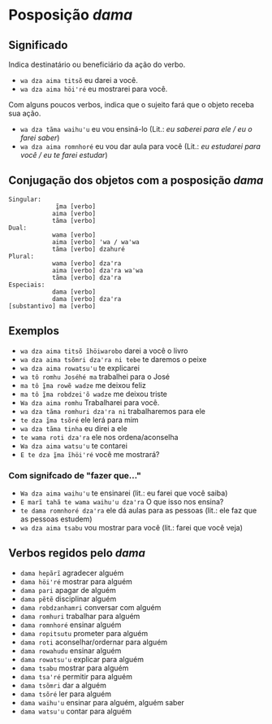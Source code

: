 # Posposição _dama_

## Significado

Indica destinatário ou beneficiário da ação do verbo.

- `wa dza aima titsõ` eu darei a você.
- `wa dza aima höiꞌré` eu mostrarei para você.

Com alguns poucos verbos, indica que o sujeito fará que o objeto receba sua ação.

- `wa dza tãma waihuꞌu` eu vou ensiná-lo (Lit.: _eu saberei para ele / eu o farei saber_)
- `wa dza aima romnhoré` eu vou dar aula para você (Lit.: _eu estudarei para você / eu te farei estudar_)

## Conjugação dos objetos com a posposição _dama_

```text
Singular:
             ĩ̱ma [verbo]
            aima [verbo]
            tãma [verbo]
Dual:
            wama [verbo]
            aima [verbo] ꞌwa / waꞌwa
            tãma [verbo] dzahuré
Plural:
            wama [verbo] dzaꞌra
            aima [verbo] dzaꞌra waꞌwa
            tãma [verbo] dzaꞌra
Especiais:
            dama [verbo]
            dama [verbo] dzaꞌra
[substantivo] ma [verbo]
```

## Exemplos

- `wa dza aima titsõ ĩhöiwarobo` darei a você o livro
- `wa dza aima tsõmri dzaꞌra ni tebe` te daremos o peixe
- `wa dza aima rowatsuꞌu` te explicarei
- `wa tô romhu Joséhé ma` trabalhei para o José
- `ma tô ĩ̱ma rowẽ wadze` me deixou feliz
- `ma tô ĩ̱ma robdzei'õ wadze` me deixou triste
- `Wa dza aima romhu` Trabalharei para você.
- `wa dza tãma romhuri dzaꞌra ni` trabalharemos para ele
- `te dza ĩ̱ma tsõré` ele lerá para mim
- `wa dza tãma tinha` eu direi a ele
- `te wama roti dzaꞌra` ele nos ordena/aconselha
- `Wa dza aima watsuꞌu` te contarei
- `E te dza ĩ̱ma ĩhöiꞌré` você me mostrará?

### Com signifcado de "fazer que..."

- `Wa dza aima waihu'u` te ensinarei (lit.: eu farei que você saiba)
- `E marĩ tahã te wama waihuꞌu dzaꞌra` O que isso nos ensina?
- `te dama romnhoré dzaꞌra` ele dá aulas para as pessoas (lit.: ele faz que as pessoas estudem)
- `wa dza aima tsabu` vou mostrar para você (lit.: farei que você veja)

## Verbos regidos pelo _dama_

- `dama hepãrĩ` agradecer alguém
- `dama höiꞌré` mostrar para alguém
- `dama pari` apagar de alguém
- `dama pẽtẽ` disciplinar alguém
- `dama robdzanhamri` conversar com alguém
- `dama romhuri` trabalhar para alguém
- `dama romnhoré` ensinar alguém
- `dama ropitsutu` prometer para alguém
- `dama roti` aconselhar/ordernar para alguém
- `dama rowahudu` ensinar alguém
- `dama rowatsuꞌu` explicar para alguém
- `dama tsabu` mostrar para alguém
- `dama tsaꞌré` permitir para alguém
- `dama tsõmri` dar a alguém
- `dama tsõré` ler para alguém
- `dama waihu'u` ensinar para alguém, alguém saber
- `dama watsuꞌu` contar para alguém
